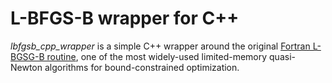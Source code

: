 # L-BFGS-B wrapper for C++
*lbfgsb_cpp_wrapper* is a simple C++ wrapper around the original [Fortran
L-BGSG-B routine](http://users.iems.northwestern.edu/~nocedal/lbfgsb.html), one
of the most widely-used limited-memory quasi-Newton algorithms for
bound-constrained optimization.

